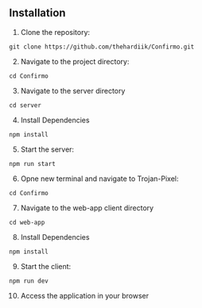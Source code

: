 
## Installation

1. Clone the repository:

```
git clone https://github.com/thehardiik/Confirmo.git
```

2. Navigate to the project directory:

```
cd Confirmo
```

3. Navigate to the server directory

```
cd server
```

4. Install Dependencies

```
npm install
```

5. Start the server:

```
npm run start
```

6. Opne new terminal and navigate to Trojan-Pixel:

```
cd Confirmo
```

7. Navigate to the web-app client directory

```
cd web-app
```

8. Install Dependencies

```
npm install
```

9. Start the client:

```
npm run dev
```

10. Access the application in your browser 

